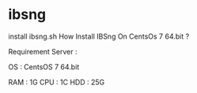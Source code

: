 # ibsng


install 
ibsng.sh
How Install IBSng On CentsOs 7 64.bit ?

Requirement Server :

OS : CentsOS 7 64.bit

RAM : 1G
CPU : 1C
HDD : 25G
